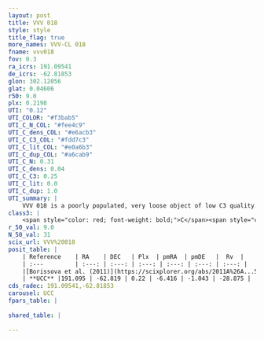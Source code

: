 ```yaml
---
layout: post
title: VVV 018
style: style
title_flag: true
more_names: VVV-CL 018
fname: vvv018
fov: 0.3
ra_icrs: 191.09541
de_icrs: -62.81853
glon: 302.12056
glat: 0.04606
r50: 9.0
plx: 0.2198
UTI: "0.12"
UTI_COLOR: "#f3bab5"
UTI_C_N_COL: "#fee4c9"
UTI_C_dens_COL: "#e6acb3"
UTI_C_C3_COL: "#fdd7c3"
UTI_C_lit_COL: "#e0a6b3"
UTI_C_dup_COL: "#a6cab9"
UTI_C_N: 0.31
UTI_C_dens: 0.04
UTI_C_C3: 0.25
UTI_C_lit: 0.0
UTI_C_dup: 1.0
UTI_summary: |
    VVV 018 is a poorly populated, very loose object of low C3 quality. It is rarely studied in the literature, with no articles listed in the last 14 years.
class3: |
    <span style="color: red; font-weight: bold;">C</span><span style="color: red; font-weight: bold;">C</span>
r_50_val: 9.0
N_50_val: 31
scix_url: VVV%20018
posit_table: |
    | Reference    | RA    | DEC   | Plx  | pmRA  | pmDE   |  Rv  |
    | :---         | :---: | :---: | :---: | :---: | :---: | :---: |
    |[Borissova et al. (2011)](https://scixplorer.org/abs/2011A%26A...532A.131B) | 191.167 | -62.796 | -- | -- | -- | -- |
    | **UCC** |191.095 | -62.819 | 0.22 | -6.416 | -1.043 | -28.875 | 
cds_radec: 191.09541,-62.81853
carousel: UCC
fpars_table: |
    
shared_table: |
    
---
```

